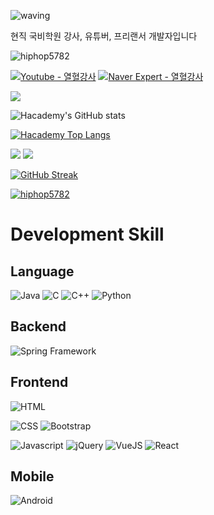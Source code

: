 ![waving](https://capsule-render.vercel.app/api?type=waving&height=200&text=H'academy&fontAlign=27&fontAlignY=32&color=gradient&desc=Freelancer%20Web%20Development%20Teacher&descAlign=26&descAlignY=56)

현직 국비학원 강사, 유튜버, 프리랜서 개발자입니다

<p align="left"> <img src="https://komarev.com/ghpvc/?username=hiphop5782&label=Profile%20views&color=0e75b6&style=flat" alt="hiphop5782" /> </p>

[![Youtube - 열혈강사](https://img.shields.io/badge/YouTube-FF0000?style=for-the-badge&logo=youtube&logoColor=white)](https://www.youtube.com/channel/UCdllyP_VgK-PY7VJRWOkOKQ)
[![Naver Expert - 열혈강사](https://img.shields.io/badge/NAVER-03C75A?style=for-the-badge&logo=NAVER&logoColor=FFFFFF)](https://m.expert.naver.com/expert/profile/home?storeId=100034515)

![](http://github-profile-summary-cards.vercel.app/api/cards/profile-details?username=hiphop5782&theme=vue)

![Hacademy's GitHub stats](https://github-readme-stats.vercel.app/api?username=hiphop5782&count_private=true&theme=vue-dark&show_icons=true)

[![Hacademy Top Langs](https://github-readme-stats.vercel.app/api/top-langs/?username=hiphop5782&layout=compact)](https://github.com/anuraghazra/github-readme-stats)

![](http://github-profile-summary-cards.vercel.app/api/cards/repos-per-language?username=hiphop5782&theme=vue)
![](http://github-profile-summary-cards.vercel.app/api/cards/most-commit-language?username=hiphop5782&theme=vue)

[![GitHub Streak](https://streak-stats.demolab.com?user=hiphop5782&theme=vue)](https://git.io/streak-stats)

<p align="left"> <a href="https://github.com/ryo-ma/github-profile-trophy"><img src="https://github-profile-trophy.vercel.app/?username=hiphop5782&column=3&margin-w=15&margin-h=15" alt="hiphop5782" /></a> </p>

# Development Skill

## Language
![Java](https://img.shields.io/badge/Java-ED8B00?style=for-the-badge&logo=java&logoColor=white)
![C](https://img.shields.io/badge/C-00599C?style=for-the-badge&logo=c&logoColor=white)
![C++](https://img.shields.io/badge/C%2B%2B-00599C?style=for-the-badge&logo=c%2B%2B&logoColor=white)
![Python](https://img.shields.io/badge/Python-3776AB.svg?&style=for-the-badge&logo=Python&logoColor=white)

## Backend

![Spring Framework](https://img.shields.io/badge/Spring-6DB33F?style=for-the-badge&logo=spring&logoColor=white)

## Frontend
![HTML](https://img.shields.io/badge/HTML-239120?style=for-the-badge&logo=html5&logoColor=white)

![CSS](https://img.shields.io/badge/CSS-239120?&style=for-the-badge&logo=css3&logoColor=white)
![Bootstrap](https://img.shields.io/badge/Bootstrap-563D7C?style=for-the-badge&logo=bootstrap&logoColor=white)

![Javascript](https://img.shields.io/badge/JavaScript-F7DF1E?style=for-the-badge&logo=javascript&logoColor=black)
![jQuery](https://img.shields.io/badge/jQuery-0769AD?style=for-the-badge&logo=jquery&logoColor=white)
![VueJS](https://img.shields.io/badge/Vue.js-35495E?style=for-the-badge&logo=vue.js&logoColor=4FC08D)
![React](https://img.shields.io/static/v1?style=for-the-badge&message=React&color=222222&logo=React&logoColor=61DAFB&label=)

## Mobile

![Android](https://img.shields.io/badge/Android-3DDC84?style=for-the-badge&logo=android&logoColor=white)

